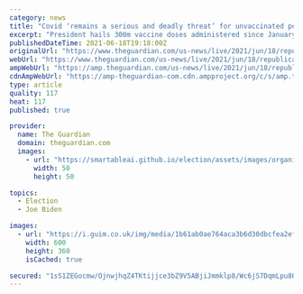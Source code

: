 ```yaml
---
category: news
title: "Covid ‘remains a serious and deadly threat’ for unvaccinated people, Biden says – live"
excerpt: "President hails 300m vaccine doses administered since January – follow all the day’s politics news live"
publishedDateTime: 2021-06-18T19:18:00Z
originalUrl: "https://www.theguardian.com/us-news/live/2021/jun/18/republicans-voting-rights-democrats-manchin-us-politics-live?page=with:block-60ccea4d8f0812e6253f6bfb"
webUrl: "https://www.theguardian.com/us-news/live/2021/jun/18/republicans-voting-rights-democrats-manchin-us-politics-live?page=with:block-60ccea4d8f0812e6253f6bfb"
ampWebUrl: "https://amp.theguardian.com/us-news/live/2021/jun/18/republicans-voting-rights-democrats-manchin-us-politics-live"
cdnAmpWebUrl: "https://amp-theguardian-com.cdn.ampproject.org/c/s/amp.theguardian.com/us-news/live/2021/jun/18/republicans-voting-rights-democrats-manchin-us-politics-live"
type: article
quality: 117
heat: 117
published: true

provider:
  name: The Guardian
  domain: theguardian.com
  images:
    - url: "https://smartableai.github.io/election/assets/images/organizations/theguardian.com-50x50.jpg"
      width: 50
      height: 50

topics:
  - Election
  - Joe Biden

images:
  - url: "https://i.guim.co.uk/img/media/1b61ab0ae764aca3b6d30dbcfea2efae22b58381/0_298_3500_2099/master/3500.jpg?width=300&quality=45&auto=format&fit=max&dpr=2&s=12492609694d9d44f20664bd1230817d"
    width: 600
    height: 360
    isCached: true

secured: "1sS1ZEGocmw/OjnwjhqZ4TKtijjce3bZ9V5ABjiJmmklp8/Wc6jS7DqmLpu8OG+bRNpuMBgYFETPfk8hhFd2caENJEhltO4UWUOSqHsuWlyxV7ggLAVLew7tOG8bU7Ct7ftAhlOZt+hngyKIDYCH1jJ7cvHDW6OtivJItsSNkPR6x+QzpWxFaegoqZpZ9FpzuJWxBCTIlvP5SeTJAcCtEkO728Qt5lOIrkbEmOQy+zHAXlCsRFR6NzSizEKtz6saAPy8lzy1HrYMsGLj2M0vcvZWh0lLB12Ct3a72d0nPbF2U8jrtI6DL7/BIkY4+RLwn36TSnjWmFrsAJ3vkQst6Obvmw1bVPQcsNMZDmJaREY=;S36QCtBs93sEcD9N5jpAEA=="
---
```


